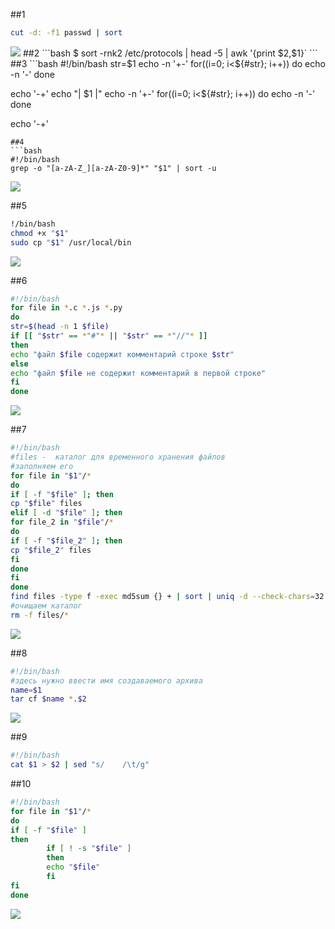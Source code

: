 ##1
```bash
cut -d: -f1 passwd | sort
```
<image src="https://github.com/user-attachments/assets/d9eea1ba-353d-4025-a4f9-334e2f2b80c8">
##2
```bash
$ sort -rnk2 /etc/protocols | head -5 | awk '{print $2,$1}`
```
##3
```bash
#!/bin/bash
str=$1
echo -n '+-'
for((i=0; i<${#str}; i++))
do
echo -n '-'
done

echo '-+'
echo "| $1 |"
echo -n '+-'
for((i=0; i<${#str}; i++))
do
echo -n '-'
done

echo '-+'
```
##4
```bash
#!/bin/bash
grep -o "[a-zA-Z_][a-zA-Z0-9]*" "$1" | sort -u
```
<image src="https://github.com/user-attachments/assets/1142f093-c32e-48ba-be29-dc7f58ba6a19">

##5
```bash
!/bin/bash
chmod +x "$1"
sudo cp "$1" /usr/local/bin
```
<image src=https://github.com/user-attachments/assets/4c725572-3ca8-4d7c-a3d6-b443f083b544>

##6
```bash
#!/bin/bash
for file in *.c *.js *.py
do
str=$(head -n 1 $file)
if [[ "$str" == *"#"* || "$str" == *"//"* ]]
then 
echo "файл $file содержит комментарий строке $str"
else
echo "файл $file не содержит комментарий в первой строке"
fi
done
```
<image src="https://github.com/user-attachments/assets/b02034d1-5ca7-4335-9a47-f90661d38e7f">

##7
```bash
#!/bin/bash
#files -  каталог для временного хранения файлов
#заполняем его
for file in "$1"/*
do
if [ -f "$file" ]; then
cp "$file" files
elif [ -d "$file" ]; then
for file_2 in "$file"/*
do
if [ -f "$file_2" ]; then
cp "$file_2" files
fi
done
fi
done
find files -type f -exec md5sum {} + | sort | uniq -d --check-chars=32 | awk '{print $2}' | sed 's#.*/##'
#очищаем каталог
rm -f files/*
```
<image src="https://github.com/user-attachments/assets/b8f30268-d9ed-4bb3-9676-91bc02a7c8b7">

##8
```bash
#!/bin/bash
#здесь нужно ввести имя создаваемого архива
name=$1
tar cf $name *.$2
```
<image src="https://github.com/user-attachments/assets/7316d57f-46a9-4b5b-a67d-130d36c72415">

##9
```bash
#!/bin/bash
cat $1 > $2 | sed "s/    /\t/g"
```
##10
```bash
#!/bin/bash
for file in "$1"/*
do
if [ -f "$file" ]
then
        if [ ! -s "$file" ]
        then
        echo "$file"
        fi
fi
done
```
<image src="https://github.com/user-attachments/assets/5660eec9-c210-4bdc-8d06-2ef1f00f8137">
